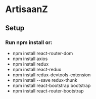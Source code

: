 # ArtisaanZ

## Setup

### Run npm install or:

- npm install react-router-dom
- npm install axios
- npm install redux
- npm install react-redux
- npm install redux-devtools-extension
- npm install --save redux-thunk
- npm install react-bootstrap bootstrap
- npm install react-router-bootstrap
